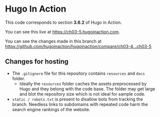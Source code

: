 Hugo In Action
===============

This code corresponds to section **3.6.2** of Hugo in Action.

You can see this live at https://ch03-5.hugoinaction.com.

You can see the changes made in this branch at https://github.com/hugoinaction/hugoinaction/compare/ch03-4...ch03-5

Changes for hosting
--------------------

* The `.gitignore` file for this repository contains `resources` and `docs` folder.
  * Ideally the `resources` folder caches the assets preprocessed by Hugo and they belong with the code base. The folder may get large and blot the repository size which is not ideal for sample code.
* `static / robots.txt` is present to disallow bots from tracking the branch. Needless links to subdomains with repeated code harm the search engine rankings of the website.

